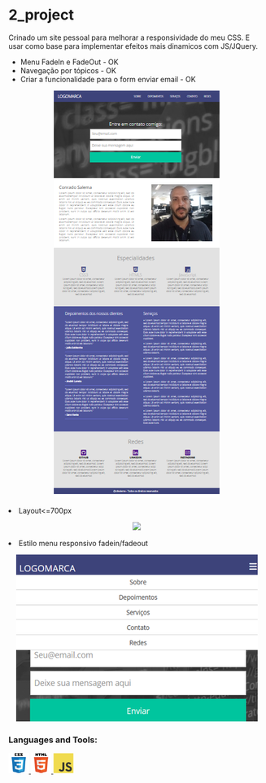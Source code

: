 # 2_project

<p>Crinado um site pessoal para melhorar a responsividade do meu CSS. E usar como base para implementar efeitos mais dinamicos com JS/JQuery.</p>
<ul>
  <li>Menu FadeIn e FadeOut - OK</li>
  <li>Navegação por tópicos - OK</li>
  <li>Criar a funcionalidade para o form enviar email - OK</li>
  
</ul>

<p align=center><img src="https://github.com/cdsalema/2_project/blob/master/images/layoutbase1.png"/></p>
<li>Layout<=700px</li>
<p align=center><img src="https://github.com/cdsalema/2_project/blob/master/images/layoutbase_responsivo_novo.png" width="475"/></p>
<li>Estilo menu responsivo fadein/fadeout</li>
<p align=center><img src="https://github.com/cdsalema/2_project/blob/master/images/layoutbase_responsivo2.png" width="475"/></p>



<h3 align="left">Languages and Tools:</h3>
<p align="left"><a href="https://www.w3schools.com/css/" target="_blank" rel="noreferrer"> 
<img src="https://raw.githubusercontent.com/devicons/devicon/master/icons/css3/css3-original-wordmark.svg" alt="css3" width="40" height="40"/> </a>
<a href="https://www.w3.org/html/" target="_blank" rel="noreferrer">
<img src="https://raw.githubusercontent.com/devicons/devicon/master/icons/html5/html5-original-wordmark.svg" alt="html5" width="40" height="40"/> </a>
<a href="https://developer.mozilla.org/en-US/docs/Web/JavaScript" target="_blank" rel="noreferrer"> 
<img src="https://raw.githubusercontent.com/devicons/devicon/master/icons/javascript/javascript-original.svg" alt="javascript" width="40" height="40"/> </a>
